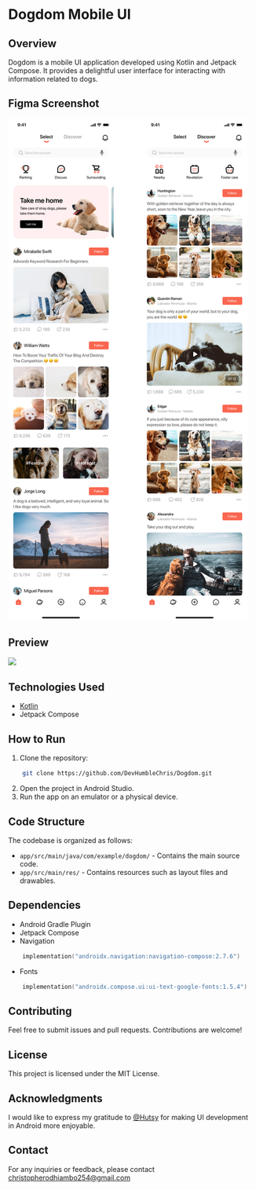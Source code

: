 Dogdom Mobile UI
=====================================

Overview
--------

Dogdom is a mobile UI application developed using Kotlin and Jetpack Compose. It provides a delightful user interface for interacting with information related to dogs.

Figma Screenshot
-----------
<img src="./public/dogdom.png" />

Preview
-----------
<img src="./public/Friendzy.gif" />

Technologies Used
-----------------

- [Kotlin](https://kotlinlang.org/)
- Jetpack Compose

How to Run
----------

1. Clone the repository:

```bash
    git clone https://github.com/DevHumbleChris/Dogdom.git
```

2. Open the project in Android Studio.
3. Run the app on an emulator or a physical device.

Code Structure
--------------

The codebase is organized as follows:

- `app/src/main/java/com/example/dogdom/` - Contains the main source code.
- `app/src/main/res/` - Contains resources such as layout files and drawables.

Dependencies
------------

- Android Gradle Plugin
- Jetpack Compose
- Navigation

```kotlin
    implementation("androidx.navigation:navigation-compose:2.7.6")
```

- Fonts

```kotlin
    implementation("androidx.compose.ui:ui-text-google-fonts:1.5.4")
```

Contributing
------------

Feel free to submit issues and pull requests. Contributions are welcome!

License
-------

This project is licensed under the MIT License.

Acknowledgments
---------------

I would like to express my gratitude to [@Hutsy](https://twitter.com/Hutsydev) for making UI development in Android more enjoyable.

Contact
---------------

For any inquiries or feedback, please contact [christopherodhiambo254@gmail.com](christopherodhiambo254@gmail.com)
